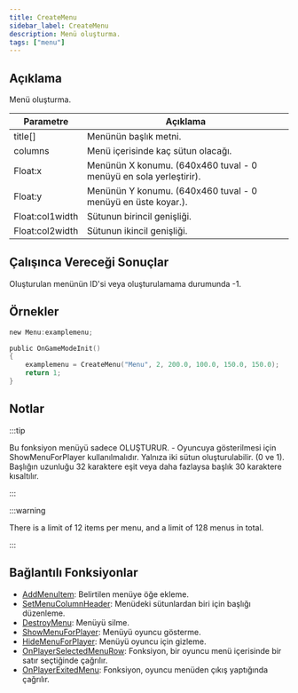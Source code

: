 ```yaml
---
title: CreateMenu
sidebar_label: CreateMenu
description: Menü oluşturma.
tags: ["menu"]
---
```


## Açıklama

Menü oluşturma.

| Parametre       | Açıklama                                                                            |
| --------------- | ----------------------------------------------------------------------------------- |
| title[]         | Menünün başlık metni.                                                               |
| columns         | Menü içerisinde kaç sütun olacağı.                                                  |
| Float:x         | Menünün X konumu. (640x460 tuval - 0 menüyü en sola yerleştirir).                   |
| Float:y         | Menünün Y konumu. (640x460 tuval - 0 menüyü en üste koyar.).                        |
| Float:col1width | Sütunun birincil genişliği.                                                         |
| Float:col2width | Sütunun ikincil genişliği.                                                          |

## Çalışınca Vereceği Sonuçlar

Oluşturulan menünün ID'si veya oluşturulamama durumunda -1.

## Örnekler

```c
new Menu:examplemenu;

public OnGameModeInit()
{
    examplemenu = CreateMenu("Menu", 2, 200.0, 100.0, 150.0, 150.0);
    return 1;
}
```

## Notlar

:::tip

Bu fonksiyon menüyü sadece OLUŞTURUR. - Oyuncuya gösterilmesi için ShowMenuForPlayer kullanılmalıdır. Yalnıza iki sütun oluşturulabilir. (0 ve 1). Başlığın uzunluğu 32 karaktere eşit veya daha fazlaysa başlık 30 karaktere kısaltılır.

:::

:::warning

There is a limit of 12 items per menu, and a limit of 128 menus in total.

:::

## Bağlantılı Fonksiyonlar

- [AddMenuItem](AddMenuItem): Belirtilen menüye öğe ekleme.
- [SetMenuColumnHeader](SetMenuColumnHeader): Menüdeki sütunlardan biri için başlığı düzenleme.
- [DestroyMenu](DestroyMenu): Menüyü silme.
- [ShowMenuForPlayer](ShowMenuForPlayer): Menüyü oyuncu gösterme.
- [HideMenuForPlayer](HideMenuForPlayer): Menüyü oyuncu için gizleme.
- [OnPlayerSelectedMenuRow](../callbacks/OnPlayerSelectedMenuRow): Fonksiyon, bir oyuncu menü içerisinde bir satır seçtiğinde çağrılır.
- [OnPlayerExitedMenu](../callbacks/OnPlayerExitedMenu): Fonksiyon, oyuncu menüden çıkış yaptığında çağrılır.
